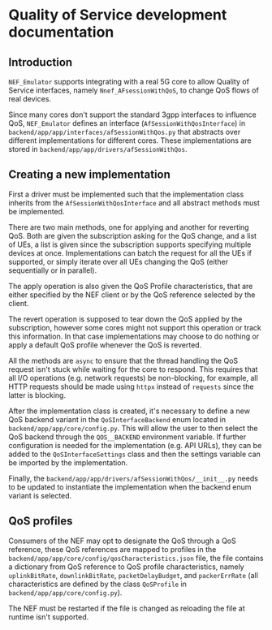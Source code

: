 # Quality of Service development documentation

## Introduction

`NEF_Emulator` supports integrating with a real 5G core to allow Quality of
Service interfaces, namely `Nnef_AFsessionWithQoS`, to change QoS flows of real
devices.

Since many cores don't support the standard 3gpp interfaces to influence QoS,
`NEF_Emulator` defines an interface (`AfSessionWithQosInterface`) in
`backend/app/app/interfaces/afSessionWithQos.py` that abstracts over different
implementations for different cores. These implementations are stored in
`backend/app/app/drivers/afSessionWithQos`.

## Creating a new implementation

First a driver must be implemented such that the implementation class inherits
from the `AfSessionWithQosInterface` and all abstract methods must be
implemented.

There are two main methods, one for applying and another for reverting QoS.
Both are given the subscription asking for the QoS change, and a list of UEs, a
list is given since the subscription supports specifying multiple devices at
once. Implementations can batch the request for all the UEs if supported, or
simply iterate over all UEs changing the QoS (either sequentially or in
parallel).

The apply operation is also given the QoS Profile characteristics, that are
either specified by the NEF client or by the QoS reference selected by the
client.

The revert operation is supposed to tear down the QoS applied by the
subscription, however some cores might not support this operation or track this
information. In that case implementations may choose to do nothing or apply a
default QoS profile whenever the QoS is reverted.

All the methods are `async` to ensure that the thread handling the QoS request
isn't stuck while waiting for the core to respond. This requires that all I/O
operations (e.g. network requests) be non-blocking, for example, all HTTP
requests should be made using `httpx` instead of `requests` since the latter is
blocking.

After the implementation class is created, it's necessary to define a new QoS
backend variant in the `QoSInterfaceBackend` enum located in
`backend/app/app/core/config.py`. This will allow the user to then select the
QoS backend through the `QOS__BACKEND` environment variable. If further
configuration is needed for the implementation (e.g. API URLs), they can be
added to the `QoSInterfaceSettings` class and then the settings variable can be
imported by the implementation.

Finally, the `backend/app/app/drivers/afSessionWithQos/__init__.py` needs to be
updated to instantiate the implementation when the backend enum variant is
selected.

## QoS profiles

Consumers of the NEF may opt to designate the QoS through a QoS reference,
these QoS references are mapped to profiles in the
`backend/app/app/core/config/qosCharacteristics.json` file, the file contains a
dictionary from QoS reference to QoS profile characteristics, namely
`uplinkBitRate`, `downlinkBitRate`, `packetDelayBudget`, and `packerErrRate`
(all characteristics are defined by the class `QoSProfile` in
`backend/app/app/core/config.py`).

The NEF must be restarted if the file is changed as reloading the file at
runtime isn't supported.

